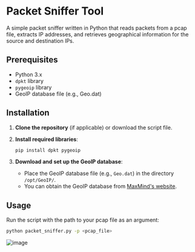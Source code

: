 # Packet Sniffer Tool

A simple packet sniffer written in Python that reads packets from a pcap file, extracts IP addresses, and retrieves geographical information for the source and destination IPs. 

## Prerequisites

- Python 3.x
- `dpkt` library
- `pygeoip` library
- GeoIP database file (e.g., Geo.dat)

## Installation

1. **Clone the repository** (if applicable) or download the script file.

2. **Install required libraries**:
    ```sh
    pip install dpkt pygeoip
    ```

3. **Download and set up the GeoIP database**:
    - Place the GeoIP database file (e.g., `Geo.dat`) in the directory `/opt/GeoIP/`.
    - You can obtain the GeoIP database from [MaxMind's website](https://www.maxmind.com/en/geoip2-databases).

## Usage

Run the script with the path to your pcap file as an argument:

```sh
python packet_sniffer.py -p <pcap_file>
```

![image](https://github.com/Zendeni/playing_with_python/assets/53412927/7184c516-74ba-46b2-a491-d93ed5190bf8)

